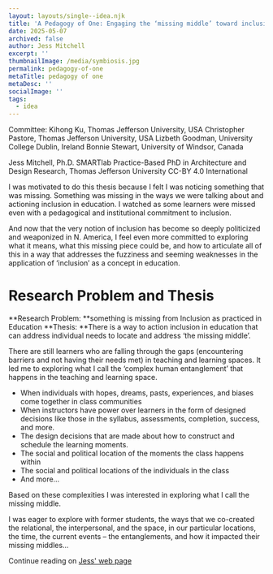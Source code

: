 ```yaml
---
layout: layouts/single--idea.njk
title: 'A Pedagogy of One: Engaging the ‘missing middle’ toward inclusion in education'
date: 2025-05-07
archived: false
author: Jess Mitchell
excerpt: ''
thumbnailImage: /media/symbiosis.jpg
permalink: pedagogy-of-one
metaTitle: pedagogy of one
metaDesc: ''
socialImage: ''
tags:
  - idea
---
```

Committee:
Kihong Ku, Thomas Jefferson University, USA
Christopher Pastore, Thomas Jefferson University, USA
Lizbeth Goodman, University College Dublin, Ireland
Bonnie Stewart, University of Windsor, Canada

Jess Mitchell, Ph.D.
SMARTlab Practice-Based PhD in Architecture and Design Research, Thomas Jefferson University
CC-BY 4.0 International

I was motivated to do this thesis because I felt I was noticing something that was missing. Something was missing in the ways we were talking about and actioning inclusion in education. I watched as some learners were missed even with a pedagogical and institutional commitment to inclusion.

And now that the very notion of inclusion has become so deeply politicized and weaponized in N. America, I feel even more committed to exploring what it means, what this missing piece could be, and how to articulate all of this in a way that addresses the fuzziness and seeming weaknesses in the application of ‘inclusion’ as a concept in education.

# Research Problem and Thesis

**Research Problem:&#32;**something is missing from Inclusion as practiced in Education
**Thesis:&#32;**There is a way to action inclusion in education that can address individual needs to locate and address ‘the missing middle’.

There are still learners who are falling through the gaps (encountering barriers and not having their needs met) in teaching and learning spaces. It led me to exploring what I call the ‘complex human entanglement’ that happens in the teaching and learning space.

- When individuals with hopes, dreams, pasts, experiences, and biases come together in class communities
- When instructors have power over learners in the form of designed decisions like those in the syllabus, assessments, completion, success, and more.
- The design decisions that are made about how to construct and schedule the learning moments.
- The social and political location of the moments the class happens within
- The social and political locations of the individuals in the class
- And more…

Based on these complexities I was interested in exploring what I call the missing middle.

I was eager to explore with former students, the ways that we co-created the relational, the interpersonal, and the space, in our particular locations, the time, the current events – the entanglements, and how it impacted their missing middles…

Continue reading on [Jess' web page](https://jesshmitchell.com/a-pedagogy-of-one-engaging-the-missing-middle-toward-inclusion-in-education/)
